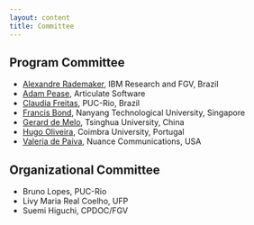 ```yaml
---
layout: content
title: Committee
---
```


## Program Committee

- [Alexandre Rademaker](http://arademaker.github.com), IBM Research and FGV, Brazil
- [Adam Pease](http://www.adampease.org/professional/), Articulate Software
- [Claudia Freitas](http://www.letras.puc-rio.br/pag_profs/professores_mariaclaudiafreitas.php), PUC-Rio, Brazil
- [Francis Bond](http://www3.ntu.edu.sg/home/fcbond/), Nanyang Technological University, Singapore 
- [Gerard de Melo](http://www.demelo.org/gerard/), Tsinghua University, China
- [Hugo Oliveira](http://eden.dei.uc.pt/~hroliv/), Coimbra University, Portugal
- [Valeria de Paiva](http://valeriadepaiva.org), Nuance Communications, USA

## Organizational Committee

- Bruno Lopes, PUC-Rio
- Livy Maria Real Coelho, UFP
- Suemi Higuchi, CPDOC/FGV
